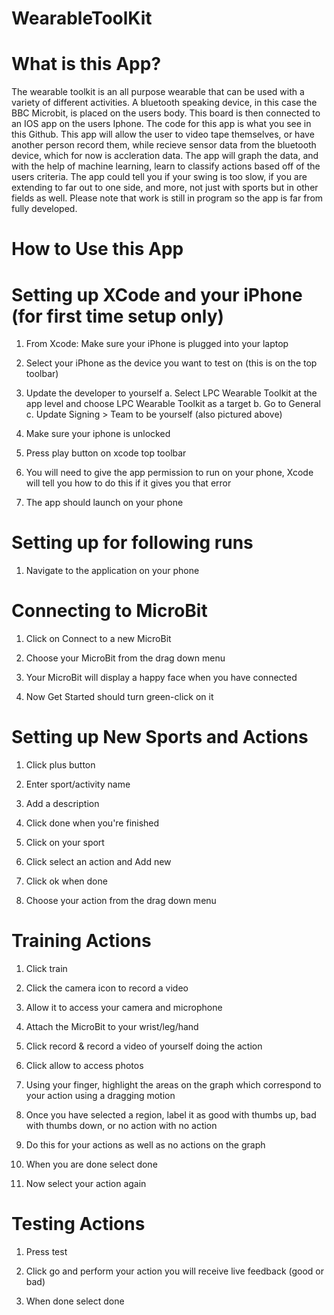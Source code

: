 # WearableToolKit 
# What is this App?
The wearable toolkit is an all purpose wearable that can be used with a variety of different activities. A bluetooth speaking device, in this case the BBC Microbit, is placed on the users body. This board is then connected to an IOS app on the users Iphone. The code for this app is what you see in this Github. This app will allow the user to video tape themselves, or have another person record them, while recieve sensor data from the bluetooth device, which for now is accleration data. The app will graph the data, and with the help of machine learning, learn to classify actions based off of the users criteria. The app could tell you if your swing is too slow, if you are extending to far out to one side, and more, not just with sports but  in other fields as well. Please note that work is still in program so the app is far from fully developed.
# How to Use this App

# Setting up XCode and your iPhone (for first time setup only)
1. From Xcode: Make sure your iPhone is plugged into your laptop<p>
2. Select your iPhone as the device you want to test on (this is on the top toolbar)<p>
3. Update the developer to yourself a. Select LPC Wearable Toolkit at the app level and choose LPC Wearable Toolkit as a target     b. Go to General c. Update Signing > Team to be yourself (also pictured above)<p>
4. Make sure your iphone is unlocked<p>
5. Press play button on xcode top toolbar<p>
6. You will need to give the app permission to run on your phone, Xcode will tell you how to do this if it gives you that error<p>
7. The app should launch on your phone<p>

# Setting up for following runs
1. Navigate to the application on your phone<p>
  
# Connecting to MicroBit
1. Click on Connect to a new MicroBit<p>
2. Choose your MicroBit from the drag down menu<p>
3. Your MicroBit will display a happy face when you have connected<p>
4. Now Get Started should turn green-click on it<p>

# Setting up New Sports and Actions
1. Click plus button<p>
2. Enter sport/activity name<p>
3. Add a description<p>
4. Click done when you're finished<p>
5. Click on your sport<p>
6. Click select an action and Add new<p>
7. Click ok when done<p>
8. Choose your action from the drag down menu<p>

# Training Actions
1. Click train<p>
2. Click the camera icon to record a video<p>
3. Allow it to access your camera and microphone<p>
4. Attach the MicroBit to your wrist/leg/hand<p>
5. Click record & record a video of yourself doing the action<p>
6. Click allow to access photos<p>
7. Using your finger, highlight the areas on the graph which correspond to your action using a dragging motion <p>
8. Once you have selected a region, label it as good with thumbs up, bad with thumbs down, or no action with no action<p>
9. Do this for your actions as well as no actions on the graph<p>
10. When you are done select done<p>
11. Now select your action again<p>

# Testing Actions
1. Press test<p>
2. Click go and perform your action you will receive live feedback (good or bad)<p>
3. When done select done<p>

